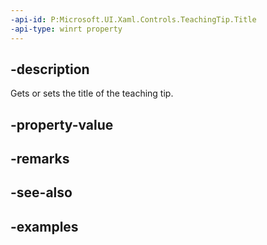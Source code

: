 ```yaml
---
-api-id: P:Microsoft.UI.Xaml.Controls.TeachingTip.Title
-api-type: winrt property
---
```


## -description

Gets or sets the title of the teaching tip. 

## -property-value

## -remarks

## -see-also

## -examples

